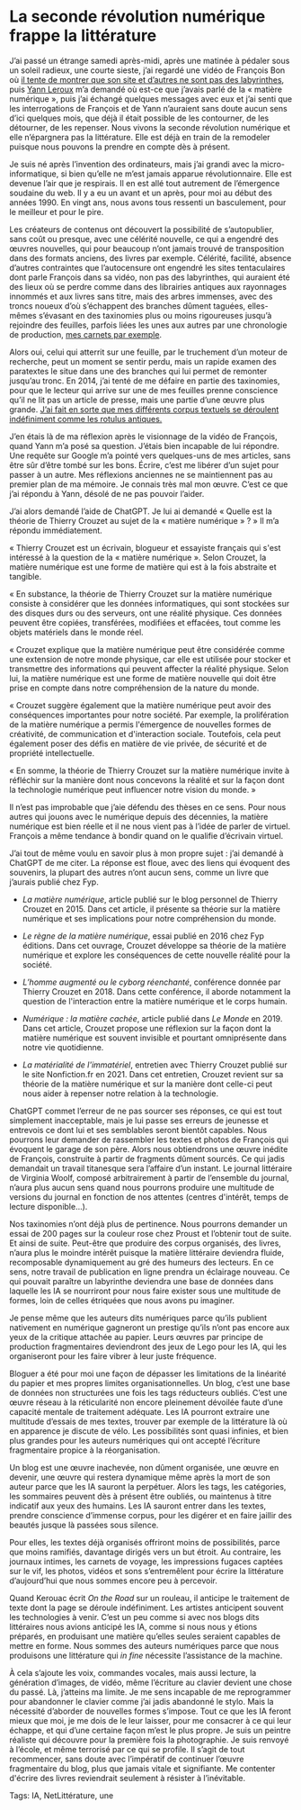 # La seconde révolution numérique frappe la littérature

J’ai passé un étrange samedi après-midi, après une matinée à pédaler sous un soleil radieux, une courte sieste, j’ai regardé une vidéo de François Bon où [il tente de montrer que son site et d’autres ne sont pas des labyrinthes](https://www.youtube.com/watch?v=lxDa9xXuRy4&ab_channel=fran%C3%A7oisbon%7Cletierslivre), puis [Yann Leroux](https://www.babelio.com/auteur/Yann-Leroux/247919) m’a demandé où est-ce que j’avais parlé de la « matière numérique », puis j’ai échangé quelques messages avec eux et j’ai senti que les interrogations de François et de Yann n’auraient sans doute aucun sens d’ici quelques mois, que déjà il était possible de les contourner, de les détourner, de les repenser. Nous vivons la seconde révolution numérique et elle n’épargnera pas la littérature. Elle est déjà en train de la remodeler puisque nous pouvons la prendre en compte dès à présent.

Je suis né après l’invention des ordinateurs, mais j’ai grandi avec la micro-informatique, si bien qu’elle ne m’est jamais apparue révolutionnaire. Elle est devenue l’air que je respirais. Il en est allé tout autrement de l’émergence soudaine du web. Il y a eu un avant et un après, pour moi au début des années 1990. En vingt ans, nous avons tous ressenti un basculement, pour le meilleur et pour le pire.

Les créateurs de contenus ont découvert la possibilité de s’autopublier, sans coût ou presque, avec une célérité nouvelle, ce qui a engendré des œuvres nouvelles, qui pour beaucoup n’ont jamais trouvé de transposition dans des formats anciens, des livres par exemple. Célérité, facilité, absence d’autres contraintes que l’autocensure ont engendré les sites tentaculaires dont parle François dans sa vidéo, non pas des labyrinthes, qui auraient été des lieux où se perdre comme dans des librairies antiques aux rayonnages innommés et aux livres sans titre, mais des arbres immenses, avec des troncs noueux d’où s’échappent des branches dûment taguées, elles-mêmes s’évasant en des taxinomies plus ou moins rigoureuses jusqu’à rejoindre des feuilles, parfois liées les unes aux autres par une chronologie de production, [mes carnets par exemple](/tag/carnet-de-route/).

Alors oui, celui qui atterrit sur une feuille, par le truchement d’un moteur de recherche, peut un moment se sentir perdu, mais un rapide examen des paratextes le situe dans une des branches qui lui permet de remonter jusqu’au tronc. En 2014, j’ai tenté de me défaire en partie des taxinomies, pour que le lecteur qui arrive sur une de mes feuilles prenne conscience qu’il ne lit pas un article de presse, mais une partie d’une œuvre plus grande. [J’ai fait en sorte que mes différents corpus textuels se déroulent indéfiniment comme les rotulus antiques.](https://tcrouzet.com/2014/10/26/ce-qui-manque-au-blog-ou-la-revolution-litteraire/)

J’en étais là de ma réflexion après le visionnage de la vidéo de François, quand Yann m’a posé sa question. J’étais bien incapable de lui répondre. Une requête sur Google m’a pointé vers quelques-uns de mes articles, sans être sûr d’être tombé sur les bons. Écrire, c’est me libérer d’un sujet pour passer à un autre. Mes réflexions anciennes ne se maintiennent pas au premier plan de ma mémoire. Je connais très mal mon œuvre. C’est ce que j’ai répondu à Yann, désolé de ne pas pouvoir l’aider.

J’ai alors demandé l’aide de ChatGPT. Je lui ai demandé « Quelle est la théorie de Thierry Crouzet au sujet de la « matière numérique » ? » Il m’a répondu immédiatement.

« Thierry Crouzet est un écrivain, blogueur et essayiste français qui s'est intéressé à la question de la « matière numérique ». Selon Crouzet, la matière numérique est une forme de matière qui est à la fois abstraite et tangible.

« En substance, la théorie de Thierry Crouzet sur la matière numérique consiste à considérer que les données informatiques, qui sont stockées sur des disques durs ou des serveurs, ont une réalité physique. Ces données peuvent être copiées, transférées, modifiées et effacées, tout comme les objets matériels dans le monde réel.

« Crouzet explique que la matière numérique peut être considérée comme une extension de notre monde physique, car elle est utilisée pour stocker et transmettre des informations qui peuvent affecter la réalité physique. Selon lui, la matière numérique est une forme de matière nouvelle qui doit être prise en compte dans notre compréhension de la nature du monde.

« Crouzet suggère également que la matière numérique peut avoir des conséquences importantes pour notre société. Par exemple, la prolifération de la matière numérique a permis l'émergence de nouvelles formes de créativité, de communication et d'interaction sociale. Toutefois, cela peut également poser des défis en matière de vie privée, de sécurité et de propriété intellectuelle.

« En somme, la théorie de Thierry Crouzet sur la matière numérique invite à réfléchir sur la manière dont nous concevons la réalité et sur la façon dont la technologie numérique peut influencer notre vision du monde. »

Il n’est pas improbable que j’aie défendu des thèses en ce sens. Pour nous autres qui jouons avec le numérique depuis des décennies, la matière numérique est bien réelle et il ne nous vient pas à l’idée de parler de virtuel. François a même tendance à bondir quand on le qualifie d’écrivain virtuel.

J’ai tout de même voulu en savoir plus à mon propre sujet : j’ai demandé à ChatGPT de me citer. La réponse est floue, avec des liens qui évoquent des souvenirs, la plupart des autres n’ont aucun sens, comme un livre que j’aurais publié chez Fyp.

- *La matière numérique*, article publié sur le blog personnel de Thierry Crouzet en 2015. Dans cet article, il présente sa théorie sur la matière numérique et ses implications pour notre compréhension du monde.

- *Le règne de la matière numérique*, essai publié en 2016 chez Fyp éditions. Dans cet ouvrage, Crouzet développe sa théorie de la matière numérique et explore les conséquences de cette nouvelle réalité pour la société.

- *L’homme augmenté ou le cyborg réenchanté*, conférence donnée par Thierry Crouzet en 2018. Dans cette conférence, il aborde notamment la question de l'interaction entre la matière numérique et le corps humain.

- *Numérique : la matière cachée*, article publié dans *Le Monde* en 2019. Dans cet article, Crouzet propose une réflexion sur la façon dont la matière numérique est souvent invisible et pourtant omniprésente dans notre vie quotidienne.

- *La matérialité de l'immatériel*, entretien avec Thierry Crouzet publié sur le site Nonfiction.fr en 2021. Dans cet entretien, Crouzet revient sur sa théorie de la matière numérique et sur la manière dont celle-ci peut nous aider à repenser notre relation à la technologie.

ChatGPT commet l’erreur de ne pas sourcer ses réponses, ce qui est tout simplement inacceptable, mais je lui passe ses erreurs de jeunesse et entrevois ce dont lui et ses semblables seront bientôt capables. Nous pourrons leur demander de rassembler les textes et photos de François qui évoquent le garage de son père. Alors nous obtiendrons une œuvre inédite de François, construite à partir de fragments dûment sourcés. Ce qui jadis demandait un travail titanesque sera l’affaire d’un instant. Le journal littéraire de Virginia Woolf, composé arbitrairement à partir de l’ensemble du journal, n’aura plus aucun sens quand nous pourrons produire une multitude de versions du journal en fonction de nos attentes (centres d'intérêt, temps de lecture disponible…).

Nos taxinomies n’ont déjà plus de pertinence. Nous pourrons demander un essai de 200 pages sur la couleur rose chez Proust et l’obtenir tout de suite. Et ainsi de suite. Peut-être que produire des corpus organisés, des livres, n’aura plus le moindre intérêt puisque la matière littéraire deviendra fluide, recomposable dynamiquement au gré des humeurs des lecteurs. En ce sens, notre travail de publication en ligne prendra un éclairage nouveau. Ce qui pouvait paraître un labyrinthe deviendra une base de données dans laquelle les IA se nourriront pour nous faire exister sous une multitude de formes, loin de celles étriquées que nous avons pu imaginer.

Je pense même que les auteurs dits numériques parce qu’ils publient nativement en numérique gagneront un prestige qu’ils n’ont pas encore aux yeux de la critique attachée au papier. Leurs œuvres par principe de production fragmentaires deviendront des jeux de Lego pour les IA, qui les organiseront pour les faire vibrer à leur juste fréquence.

Bloguer a été pour moi une façon de dépasser les limitations de la linéarité du papier et mes propres limites organisationnelles. Un blog, c’est une base de données non structurées une fois les tags réducteurs oubliés. C’est une œuvre réseau à la réticularité non encore pleinement dévoilée faute d’une capacité mentale de traitement adéquate. Les IA pourront extraire une multitude d’essais de mes textes, trouver par exemple de la littérature là où en apparence je discute de vélo. Les possibilités sont quasi infinies, et bien plus grandes pour les auteurs numériques qui ont accepté l’écriture fragmentaire propice à la réorganisation.

Un blog est une œuvre inachevée, non dûment organisée, une œuvre en devenir, une œuvre qui restera dynamique même après la mort de son auteur parce que les IA sauront la perpétuer. Alors les tags, les catégories, les sommaires peuvent dès à présent être oubliés, ou maintenus à titre indicatif aux yeux des humains. Les IA sauront entrer dans les textes, prendre conscience d’immense corpus, pour les digérer et en faire jaillir des beautés jusque là passées sous silence.

Pour elles, les textes déjà organisés offriront moins de possibilités, parce que moins ramifiés, davantage dirigés vers un but étroit. Au contraire, les journaux intimes, les carnets de voyage, les impressions fugaces captées sur le vif, les photos, vidéos et sons s’entremêlent pour écrire la littérature d’aujourd’hui que nous sommes encore peu à percevoir.

Quand Kerouac écrit *On the Road* sur un rouleau, il anticipe le traitement de texte dont la page se déroule indéfiniment. Les artistes anticipent souvent les technologies à venir. C’est un peu comme si avec nos blogs dits littéraires nous avions anticipé les IA, comme si nous nous y étions préparés, en produisant une matière qu’elles seules seraient capables de mettre en forme. Nous sommes des auteurs numériques parce que nous produisons une littérature qui *in fine* nécessite l’assistance de la machine.

À cela s’ajoute les voix, commandes vocales, mais aussi lecture, la génération d’images, de vidéo, même l’écriture au clavier devient une chose du passé. Là, j’atteins ma limite. Je me sens incapable de me reprogrammer pour abandonner le clavier comme j’ai jadis abandonné le stylo. Mais la nécessité d’aborder de nouvelles formes s’impose. Tout ce que les IA feront mieux que moi, je me dois de le leur laisser, pour me consacrer à ce qui leur échappe, et qui d’une certaine façon m’est le plus propre. Je suis un peintre réaliste qui découvre pour la première fois la photographie. Je suis renvoyé à l’école, et même terrorisé par ce qui se profile. Il s’agit de tout recommencer, sans doute avec l’impératif de continuer l’œuvre fragmentaire du blog, plus que jamais vitale et signifiante. Me contenter d'écrire des livres reviendrait seulement à résister à l’inévitable.

Tags: IA, NetLittérature, une